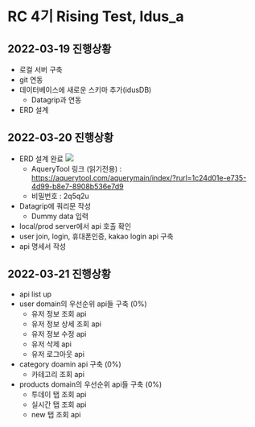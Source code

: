 # RC 4기 Rising Test, Idus_a 
  
## 2022-03-19 진행상황
* 로컬 서버 구축
* git 연동
* 데이터베이스에 새로운 스키마 추가(idusDB)
  * Datagrip과 연동
* ERD 설계

## 2022-03-20 진행상황
* ERD 설계 완료
  ![](https://user-images.githubusercontent.com/77392219/159211206-0745dabf-7e12-45d9-ad7d-640721967318.png)
  * AqueryTool 링크 (읽기전용) : https://aquerytool.com/aquerymain/index/?rurl=1c24d01e-e735-4d99-b8e7-8908b536e7d9
  * 비밀번호 : 2q5q2u
* Datagrip에 쿼리문 작성
  * Dummy data 입력
* local/prod server에서 api 호출 확인
* user join, login, 휴대폰인증, kakao login api 구축
* api 명세서 작성

## 2022-03-21 진행상황
* api list up
* user domain의 우선순위 api들 구축 (0%)
  * 유저 정보 조회 api
  * 유저 정보 상세 조회 api
  * 유저 정보 수정 api
  * 유저 삭제 api
  * 유저 로그아웃 api
* category doamin api 구축 (0%)
  * 카테고리 조회 api
* products domain의 우선순위 api들 구축 (0%)
  * 투데이 탭 조회 api
  * 실시간 탭 조회 api
  * new 탭 조회 api
